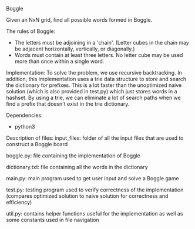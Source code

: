 Boggle

Given an NxN grid, find all possible words formed in Boggle.

The rules of Boggle:
- The letters must be adjoining in a 'chain'. (Letter cubes in the chain may be adjacent horizontally, vertically, or diagonally.)
- Words must contain at least three letters.
No letter cube may be used more than once within a single word.

Implementation:
To solve the problem, we use recursive backtracking. In addition, this implementation uses a trie data structure to store and search the dictionary for prefixes. This is a lot faster than the unoptimized naive solution (which is also provided in test.py) which just stores words in a hashset. By using a trie, we can eliminate a lot of search paths when we find a prefix that doesn't exist in the trie dictionary.

Dependencies:
- python3

Description of files:
input_files: folder of all the input files that are used to construct a Boggle board

boggle.py: file containing the implementation of Boggle

dictionary.txt: file containing all the words in the dictionary

main.py: main program used to get user input and solve a Boggle game

test.py: testing program used to verify correctness of the implementation (compares optimized solution to naive solution for correctness and efficiency)

util.py: contains helper functions useful for the implementation as well as some constants used in file navigation
